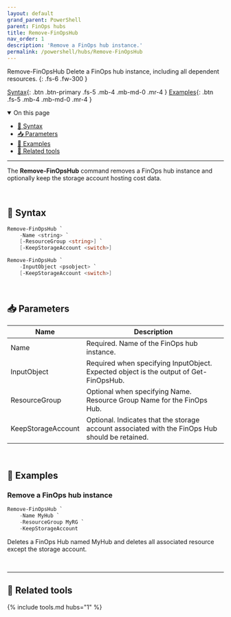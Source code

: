```yaml
---
layout: default
grand_parent: PowerShell
parent: FinOps hubs
title: Remove-FinOpsHub
nav_order: 1
description: 'Remove a FinOps hub instance.'
permalink: /powershell/hubs/Remove-FinOpsHub
---
```


<span class="fs-9 d-block mb-4">Remove-FinOpsHub</span>
Delete a FinOps hub instance, including all dependent resources.
{: .fs-6 .fw-300 }

[Syntax](#-syntax){: .btn .btn-primary .fs-5 .mb-4 .mb-md-0 .mr-4 }
[Examples](#-examples){: .btn .fs-5 .mb-4 .mb-md-0 .mr-4 }

<details open markdown="1">
   <summary class="fs-2 text-uppercase">On this page</summary>

- [🧮 Syntax](#-syntax)
- [📥 Parameters](#-parameters)
- [🌟 Examples](#-examples)
- [🧰 Related tools](#-related-tools)

</details>

---

The **Remove-FinOpsHub** command removes a FinOps hub instance and optionally keep the storage account hosting cost data.

<br>

## 🧮 Syntax

```powershell
Remove-FinOpsHub `
    -Name <string> `
    [-ResourceGroup <string>] `
    [-KeepStorageAccount <switch>]
```

```powershell
Remove-FinOpsHub `
    -InputObject <psobject> `
    [-KeepStorageAccount <switch>]
```

<br>

## 📥 Parameters

| Name          | Description                                                                                                                                                                          |
| ------------- | ------------------------------------------------------------------------------------------------------------------------------------------------------------------------------------ |
| Name          | Required. Name of the FinOps hub instance.                                                                                                                                           |
| InputObject      | Required when specifying InputObject. Expected object is the output of Get-FinOpsHub.                                                                                                     |
| ResourceGroup | Optional when specifying Name. Resource Group Name for the FinOps Hub.                                                                                              |
| KeepStorageAccount       | Optional. Indicates that the storage account associated with the FinOps Hub should be retained.                                                                                                            |


<br>

## 🌟 Examples

### Remove a FinOps hub instance

```powershell
Remove-FinOpsHub `
    -Name MyHub `
    -ResourceGroup MyRG `
    -KeepStorageAccount
```

Deletes a FinOps Hub named MyHub and deletes all associated resource except the storage account.


<br>

---

## 🧰 Related tools

{% include tools.md hubs="1" %}

<br>
